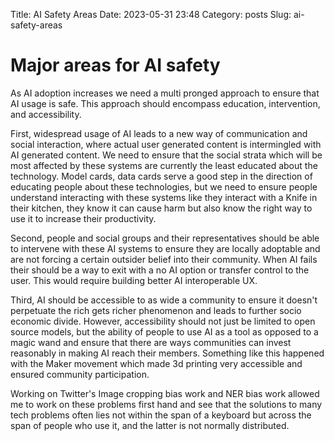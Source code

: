 Title: AI Safety Areas
Date: 2023-05-31 23:48
Category: posts
Slug: ai-safety-areas


# Major areas for AI safety 

As AI adoption increases we need a multi pronged approach to ensure that AI usage is safe. This approach should encompass education, intervention, and accessibility. 

First, widespread usage of AI leads to a new way of communication and social interaction, where actual user generated content is intermingled with AI generated content. We need to ensure that the social strata which will be most affected by these systems are currently the least educated about the technology. Model cards, data cards serve a good step in the direction of educating people about these technologies, but we need to ensure people understand interacting with these systems like they interact with a Knife in their kitchen, they know it can cause harm but also know the right way to use it to increase their productivity. 

Second, people and social groups and their representatives should be able to intervene with these AI systems to ensure they are locally adoptable and are not forcing a certain outsider belief into their community. When AI fails their should be a way to exit with a no AI option or transfer control to the user. This would require building better AI interoperable UX.

Third, AI should be accessible to as wide a community to ensure it doesn't perpetuate the rich gets richer phenomenon and leads to further socio economic divide. However, accessibility should not just be limited to open source models, but the ability of people to use AI as a tool as opposed to a magic wand and ensure that there are ways communities can invest reasonably in making AI reach their members. Something like this happened with the Maker movement which made 3d printing very accessible and ensured community participation. 

Working on Twitter's  Image cropping bias work and NER bias work allowed me to work on these problems first hand and see that the solutions to many tech problems often lies not within the span of a keyboard but across the span of people who use it, and the latter is not normally distributed. 
